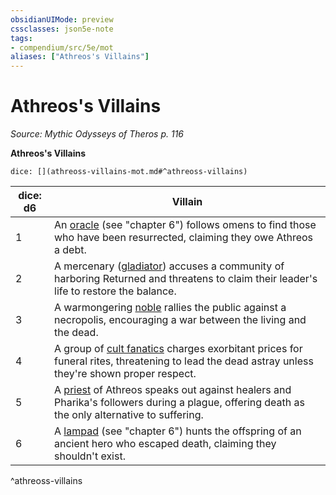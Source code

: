 ```yaml
---
obsidianUIMode: preview
cssclasses: json5e-note
tags:
- compendium/src/5e/mot
aliases: ["Athreos's Villains"]
---
```

# Athreos's Villains
*Source: Mythic Odysseys of Theros p. 116* 

**Athreos's Villains**

`dice: [](athreoss-villains-mot.md#^athreoss-villains)`

| dice: d6 | Villain |
|----------|---------|
| 1 | An [oracle](/2-Mechanics/CLI/bestiary/humanoid/oracle-mot.md) (see "chapter 6") follows omens to find those who have been resurrected, claiming they owe Athreos a debt. |
| 2 | A mercenary ([gladiator](/2-Mechanics/CLI/bestiary/humanoid/gladiator.md)) accuses a community of harboring Returned and threatens to claim their leader's life to restore the balance. |
| 3 | A warmongering [noble](/2-Mechanics/CLI/bestiary/humanoid/noble.md) rallies the public against a necropolis, encouraging a war between the living and the dead. |
| 4 | A group of [cult fanatics](/2-Mechanics/CLI/bestiary/humanoid/cult-fanatic.md) charges exorbitant prices for funeral rites, threatening to lead the dead astray unless they're shown proper respect. |
| 5 | A [priest](/2-Mechanics/CLI/bestiary/humanoid/priest.md) of Athreos speaks out against healers and Pharika's followers during a plague, offering death as the only alternative to suffering. |
| 6 | A [lampad](/2-Mechanics/CLI/bestiary/fey/lampad-mot.md) (see "chapter 6") hunts the offspring of an ancient hero who escaped death, claiming they shouldn't exist. |
^athreoss-villains